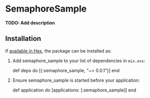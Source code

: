 # SemaphoreSample

**TODO: Add description**

## Installation

If [available in Hex](https://hex.pm/docs/publish), the package can be installed as:

  1. Add semaphore_sample to your list of dependencies in `mix.exs`:

        def deps do
          [{:semaphore_sample, "~> 0.0.1"}]
        end

  2. Ensure semaphore_sample is started before your application:

        def application do
          [applications: [:semaphore_sample]]
        end


